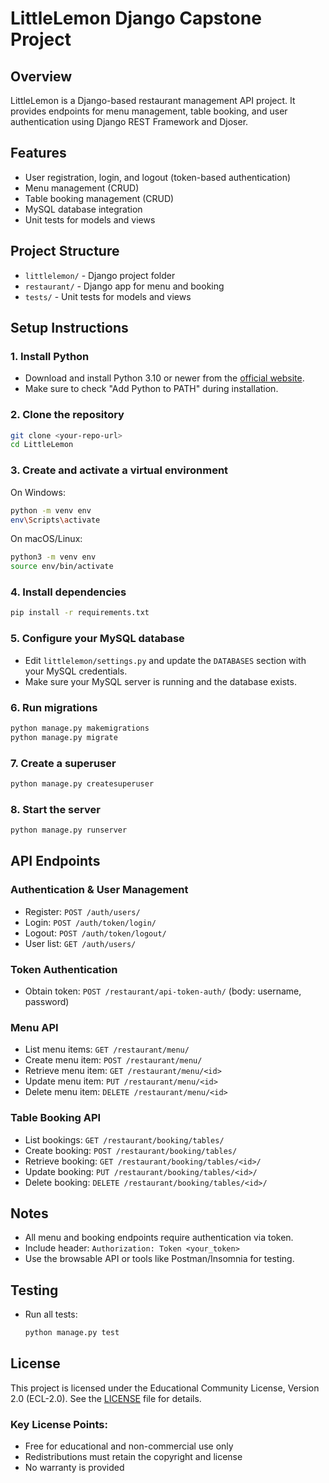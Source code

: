 # LittleLemon Django Capstone Project

## Overview
LittleLemon is a Django-based restaurant management API project. It provides endpoints for menu management, table booking, and user authentication using Django REST Framework and Djoser.

## Features
- User registration, login, and logout (token-based authentication)
- Menu management (CRUD)
- Table booking management (CRUD)
- MySQL database integration
- Unit tests for models and views

## Project Structure
- `littlelemon/` - Django project folder
- `restaurant/` - Django app for menu and booking
- `tests/` - Unit tests for models and views

## Setup Instructions

### 1. Install Python
- Download and install Python 3.10 or newer from the [official website](https://www.python.org/downloads/).
- Make sure to check "Add Python to PATH" during installation.

### 2. Clone the repository
```sh
git clone <your-repo-url>
cd LittleLemon
```

### 3. Create and activate a virtual environment
On Windows:
```sh
python -m venv env
env\Scripts\activate
```
On macOS/Linux:
```sh
python3 -m venv env
source env/bin/activate
```

### 4. Install dependencies
```sh
pip install -r requirements.txt
```

### 5. Configure your MySQL database
- Edit `littlelemon/settings.py` and update the `DATABASES` section with your MySQL credentials.
- Make sure your MySQL server is running and the database exists.

### 6. Run migrations
```sh
python manage.py makemigrations
python manage.py migrate
```

### 7. Create a superuser
```sh
python manage.py createsuperuser
```

### 8. Start the server
```sh
python manage.py runserver
```

## API Endpoints

### Authentication & User Management
- Register: `POST /auth/users/`
- Login: `POST /auth/token/login/`
- Logout: `POST /auth/token/logout/`
- User list: `GET /auth/users/`

### Token Authentication
- Obtain token: `POST /restaurant/api-token-auth/` (body: username, password)

### Menu API
- List menu items: `GET /restaurant/menu/`
- Create menu item: `POST /restaurant/menu/`
- Retrieve menu item: `GET /restaurant/menu/<id>`
- Update menu item: `PUT /restaurant/menu/<id>`
- Delete menu item: `DELETE /restaurant/menu/<id>`

### Table Booking API
- List bookings: `GET /restaurant/booking/tables/`
- Create booking: `POST /restaurant/booking/tables/`
- Retrieve booking: `GET /restaurant/booking/tables/<id>/`
- Update booking: `PUT /restaurant/booking/tables/<id>/`
- Delete booking: `DELETE /restaurant/booking/tables/<id>/`

## Notes
- All menu and booking endpoints require authentication via token.
- Include header: `Authorization: Token <your_token>`
- Use the browsable API or tools like Postman/Insomnia for testing.

## Testing
- Run all tests:
  ```sh
  python manage.py test
  ```

## License
This project is licensed under the Educational Community License, Version 2.0 (ECL-2.0). See the [LICENSE](LICENSE) file for details.

### Key License Points:
- Free for educational and non-commercial use only
- Redistributions must retain the copyright and license
- No warranty is provided

